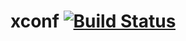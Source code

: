 # xconf [![Build Status](https://travis-ci.org/sourcegraph/xconf.png?branch=master)](https://travis-ci.org/sourcegraph/xconf)
